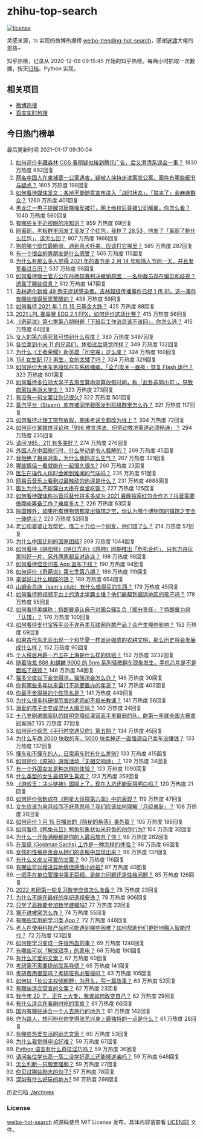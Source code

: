 # zhihu-top-search

[![license](https://img.shields.io/github/license/Arrackisarookie/zhihu-top-search)](https://github.com/Arrackisarookie/zhihu-top-search/blob/master/LICENSE)

灵感来源，ts 实现的微博热搜榜 [weibo-trending-hot-search](https://github.com/justjavac/weibo-trending-hot-search)，感谢[迷渡](https://github.com/justjavac)大佬的思路~

知乎热榜，记录从 2020-12-09 09:15:45 开始的知乎热榜。每两小时抓取一次数据，按天[归档](./archives)。Python 实现。

## 相关项目
+ [微博热搜](https://github.com/Arrackisarookie/weibo-hot-search)
+ [百度实时热搜](https://github.com/Arrackisarookie/baidu-hot-search)

## 今日热门榜单

<!-- Rank Begin -->

最后更新时间 2021-01-17 09:30:04

1. [如何评价半藏森林 COS 春丽疑似接到腾讯广告，后又澄清系误会一事？](https://www.zhihu.com/question/439594856) 1830 万热度 692回复
1. [两名中国人在柬埔寨一公寓遇害，疑被人挟持走进案发公寓，案件有哪些细节与疑点？](https://www.zhihu.com/question/439363050) 1605 万热度 198回复
1. [如何看待媒体发文：各地不能随意宣布进入「战时状态」，「狼来了」会麻痹群众？](https://www.zhihu.com/question/439609149) 1260 万热度 401回复
1. [黑龙江一男子提醒邻居降噪反被打，网上维权后竟被公司解雇，你怎么看？](https://www.zhihu.com/question/439492690) 1040 万热度 560回复
1. [有哪些关于近视眼的冷知识？](https://www.zhihu.com/question/437446126) 959 万热度 69回复
1. [刚离职，老板群里因发工资发了个红包，我抢了 28.53，他发了「离职了抢什么红包」，该怎么回？](https://www.zhihu.com/question/406777225) 907 万热度 1966回复
1. [狗的哪个部位最脆弱，遇到恶犬扑来，应该打它哪里？](https://www.zhihu.com/question/315822708) 585 万热度 287回复
1. [有一个很会的男朋友是什么感受？](https://www.zhihu.com/question/391872560) 565 万热度 115回复
1. [为什么有那么多人觉得 2021 年的春节是 2 月 14 号和情人节同一天，并且发誓看过日历？](https://www.zhihu.com/question/438961635) 537 万热度 98回复
1. [如何看待瑞士官方公布孙杨禁赛判决撤销原因：一名仲裁员存在偏见和歧视？透露了哪些信息？](https://www.zhihu.com/question/439609004) 512 万热度 147回复
1. [吉林通化新增 49 例无症状感染者，吉林超级传播事件已经 1 传 81，这一事件有哪些值得反思警醒的？](https://www.zhihu.com/question/439640554) 438 万热度 59回复
1. [如何看待 2021 年 1 月 15 日基金大跌？](https://www.zhihu.com/question/439488842) 425 万热度 88回复
1. [2021 LPL 春季赛 EDG 2:1 FPX，如何评价这场比赛？](https://www.zhihu.com/question/439678590) 415 万热度 56回复
1. [《奇葩说》第七季第八期辩题「下班后工作消息该不该回」，你怎么选？](https://www.zhihu.com/question/439692187) 415 万热度 64回复
1. [女人的第六感究竟可怕到什么程度？](https://www.zhihu.com/question/33311702) 380 万热度 3497回复
1. [各位拿到小米 11 的兄弟们，体验过后感觉咋样？](https://www.zhihu.com/question/437497000) 349 万热度 132回复
1. [为什么《王者荣耀》新英雄「司空震」这么废？](https://www.zhihu.com/question/439314693) 324 万热度 160回复
1. [158 女生配 173 男生，女的太矮了吗？](https://www.zhihu.com/question/438744019) 324 万热度 329回复
1. [如何评价大连车务段现在车系统瘫痪，「全力攻关一昼夜」恢复 Flash 运行？](https://www.zhihu.com/question/439434803) 323 万热度 801回复
1. [如何看待多位浙大学子去淘宝算命测算放假时间，称「此卦非同小可」，导致商家拉黑浙大学生？](https://www.zhihu.com/question/439266362) 323 万热度 273回复
1. [有没有一句文案让你记很久?](https://www.zhihu.com/question/432213645) 322 万热度 501回复
1. [蒸汽平台（Steam）库存被同学截图发到班级群里怎么办？](https://www.zhihu.com/question/397721693) 321 万热度 117回复
1. [如何看待北理工突然放假，期末考试全都改为线上？](https://www.zhihu.com/question/439582454) 304 万热度 72回复
1. [如何评价某媒体评论称「996 难言违法，但劳动救济渠道必须畅通」？](https://www.zhihu.com/question/439481745) 294 万热度 235回复
1. [请问 985，211 有多美好？](https://www.zhihu.com/question/438353781) 274 万热度 276回复
1. [外国人在中国旅行时，什么举动是令人费解的？](https://www.zhihu.com/question/438531327) 269 万热度 45回复
1. [我拒绝了相亲对象，为什么我妈这么生气？](https://www.zhihu.com/question/438882455) 267 万热度 321回复
1. [哪些情侣一看就能在一起很久很久?](https://www.zhihu.com/question/309398217) 260 万热度 23回复
1. [医生在操作人体时会闻到难闻的气味吗？](https://www.zhihu.com/question/438372820) 235 万热度 51回复
1. [网易云音乐上看到过最触动的热评是什么？](https://www.zhihu.com/question/323985794) 231 万热度 4688回复
1. [医生为什么不能穿白大褂在食堂吃饭？](https://www.zhihu.com/question/439426998) 227 万热度 125回复
1. [如何看待媒体称抖音将替代拼多多成为 2021 春晚独家红包合作方？抖音需要做哪些筹备工作？难度多大？](https://www.zhihu.com/question/439647367) 226 万热度 63回复
1. [除国博外，如果所有博物馆都拿出镇馆之宝，你认为哪个博物馆的镇馆之宝会一骑绝尘？](https://www.zhihu.com/question/439459795) 223 万热度 52回复
1. [老公和婆婆让我帮忙，借二十万给一个朋友，他们错了么？](https://www.zhihu.com/question/438988401) 214 万热度 57回复
1. [为什么中国比别的国家团结?](https://www.zhihu.com/question/385179186) 209 万热度 1044回复
1. [如何看待《阴阳师》《明日方舟》《原神》同期推出「危机合约」，只有方舟玩家叫好一片，另外两家都反对连连？](https://www.zhihu.com/question/439622032) 198 万热度 98回复
1. [如何看待悟空问答 App 宣布下线？](https://www.zhihu.com/question/439340180) 190 万热度 94回复
1. [如何评价《奇葩说》第七季第八期？](https://www.zhihu.com/question/439695417) 189 万热度 119回复
1. [李诞说过什么精辟的话？](https://www.zhihu.com/question/307391327) 189 万热度 654回复
1. [山姆会员店（sam's club）有什么值得买的东西？](https://www.zhihu.com/question/58897556) 179 万热度 45回复
1. [如何看待短视频平台上的清北学霸主播？他们能帮到偏远地区的孩子吗？](https://www.zhihu.com/question/439505036) 178 万热度 55回复
1. [如何看待美媒称：特朗普承认自己对国会骚乱负「部分责任」？特朗普为何「认错」？](https://www.zhihu.com/question/439017559) 176 万热度 100回复
1. [如何看待支付宝等平台不许再卖互联网存款产品？会产生哪些影响？](https://www.zhihu.com/question/439561713) 152 万热度 69回复
1. [如果古代东北亚出现一个和华夏一样发达强盛的农耕文明，那么历史将会发展成什么样？](https://www.zhihu.com/question/423318234) 152 万热度 90回复
1. [个人税后月薪一万五在上海是什么样的体验？](https://www.zhihu.com/question/277693876) 152 万热度 3232回复
1. [随着骁龙 888 和麒麟 9000 的 5nm 系列轻微翻车现象发生，手机芯片是不是面临了瓶颈？](https://www.zhihu.com/question/437367381) 146 万热度 54回复
1. [猫多少度以下会觉得冷，猫咪冷会怎么办？](https://www.zhihu.com/question/418412189) 146 万热度 30回复
1. [你有哪些多年以来雷打不动要置办的年货？](https://www.zhihu.com/question/39640704) 142 万热度 403回复
1. [你最不舍得换的个性签名是？](https://www.zhihu.com/question/363666577) 141 万热度 449回复
1. [为什么很多科研很厉害的老师却不擅长教课？](https://www.zhihu.com/question/28692518) 141 万热度 56回复
1. [溺爱的孩子会变成混世大魔王吗？](https://www.zhihu.com/question/40523986) 140 万热度 24回复
1. [十八岁刚进国家队的姚明空降给灌篮高手里最弱的队，能第一年就全国大赛拿冠军吗?](https://www.zhihu.com/question/438405250) 135 万热度 37回复
1. [如何评价综艺《平行时空遇见你》第五期？](https://www.zhihu.com/question/439440841) 134 万热度 45回复
1. [为什么车商 2000 块收的车，5000 块卖掉还一直强调自己卖车没赚钱？](https://www.zhihu.com/question/434339039) 133 万热度 137回复
1. [懂车和不懂车的人，日常用车时有什么差别?](https://www.zhihu.com/question/323302262) 133 万热度 415回复
1. [如何评价《原神》游戏活动「无相交响诗」？](https://www.zhihu.com/question/439643458) 129 万热度 34回复
1. [有一个外国女友是种怎样的体验？](https://www.zhihu.com/question/27428976) 123 万热度 1090回复
1. [什么类型的女生最招男生喜欢？](https://www.zhihu.com/question/410755157) 123 万热度 359回复
1. [《游戏王：决斗链接》国服上了，现在入坑还能玩得明白吗？](https://www.zhihu.com/question/436884558) 120 万热度 21回复
1. [如何评价张新成在《明星大侦探第六季》中的表现？](https://www.zhihu.com/question/439508998) 119 万热度 47回复
1. [女生应该为来月经而不好意思吗？我们应该如何理解「月经羞耻」？](https://www.zhihu.com/question/439002774) 106 万热度 26回复
1. [如何评价 1 月 15 日播出的《隐秘的角落》番外篇？](https://www.zhihu.com/question/439536977) 105 万热度 189回复
1. [如何看待《鸭兔元旦》鸭兔形象状似米菲兔的创作行为?](https://www.zhihu.com/question/439584918) 104 万热度 32回复
1. [为什么一开始满眼都是你的人最后放弃了你？](https://www.zhihu.com/question/437654996) 98 万热度 282回复
1. [在高盛 (Goldman Sachs) 工作是一种怎样的体验？](https://www.zhihu.com/question/24396479) 96 万热度 66回复
1. [女孩的性格是否会从她们的衣服中显现出来？](https://www.zhihu.com/question/421780799) 96 万热度 137回复
1. [有什么又皮又可爱的文案？](https://www.zhihu.com/question/422507482) 90 万热度 116回复
1. [有哪些可以增进异地情侣感情小妙招?](https://www.zhihu.com/question/386411013) 87 万热度 40回复
1. [一把手在单位管理中事无巨细，是能力问题还是性格问题？](https://www.zhihu.com/question/436496164) 85 万热度 126回复
1. [2022 考研第一轮复习数学应该怎么准备？](https://www.zhihu.com/question/417958735) 78 万热度 23回复
1. [为什么不能在最好的年纪选择安逸？](https://www.zhihu.com/question/433551479) 78 万热度 906回复
1. [只学了高数能参加数学建模吗?](https://www.zhihu.com/question/372287320) 77 万热度 22回复
1. [猫不进被窝怎么办？](https://www.zhihu.com/question/438363702) 74 万热度 55回复
1. [有哪些实用的学习类 App？](https://www.zhihu.com/question/28311690) 72 万热度 446回复
1. [老人在使用科技产品时可能遇到哪些困难？如何帮助他们更好地融入智能时代？](https://www.zhihu.com/question/438465058) 72 万热度 123回复
1. [如何使学习变成一件很热血的事？](https://www.zhihu.com/question/39732240) 69 万热度 1248回复
1. [有哪些可以「解放双手」的家电？](https://www.zhihu.com/question/438924211) 68 万热度 190回复
1. [有什么可爱的文案？](https://www.zhihu.com/question/432252709) 67 万热度 60回复
1. [考研需不需要提前联系导师？](https://www.zhihu.com/question/333895524) 65 万热度 141回复
1. [考研费用很高吗？考研班有必要报吗？](https://www.zhihu.com/question/306512527) 63 万热度 105回复
1. [如何以「长公主权倾朝野」为开头，写一篇故事？](https://www.zhihu.com/question/402010747) 63 万热度 52回复
1. [有哪些适合官宣的文案？](https://www.zhihu.com/question/436157838) 62 万热度 23回复
1. [我今年 20 了，正在上大专，我该如何改变自己？](https://www.zhihu.com/question/303962412) 62 万热度 29回复
1. [有什么适合在看剧时吃的零食？](https://www.zhihu.com/question/430963011) 61 万热度 66回复
1. [国内有哪些适合一个人去旅行的地方？](https://www.zhihu.com/question/318166662) 61 万热度 142回复
1. [作为路人，想问粉丝你觉得张艺兴身上最独特的一点是什么？](https://www.zhihu.com/question/439467728) 61 万热度 28回复
1. [有哪些热爱生活的励志文案？](https://www.zhihu.com/question/431166795) 60 万热度 53回复
1. [为什么我觉得申论好难？](https://www.zhihu.com/question/431272244) 59 万热度 67回复
1. [Python 语言有什么奇技淫巧吗？](https://www.zhihu.com/question/431725755) 59 万热度 36回复
1. [请问各位学长高一高二没学好高三还能够逆袭吗？](https://www.zhihu.com/question/437098067) 59 万热度 648回复
1. [怎么判断一只股票强弱？](https://www.zhihu.com/question/437213869) 59 万热度 27回复
1. [你见过哪些励志的句子?](https://www.zhihu.com/question/407149621) 57 万热度 78回复
1. [深圳有什么好玩的地方?](https://www.zhihu.com/question/23191525) 56 万热度 298回复
<!-- Rank End -->

历史归档 [./archives](./archives)

### License

[weibo-hot-search](https://github.com/Arrackisarookie/zhihu-top-search) 的源码使用 MIT License 发布。具体内容请查看 [LICENSE](./LICENSE) 文件。
